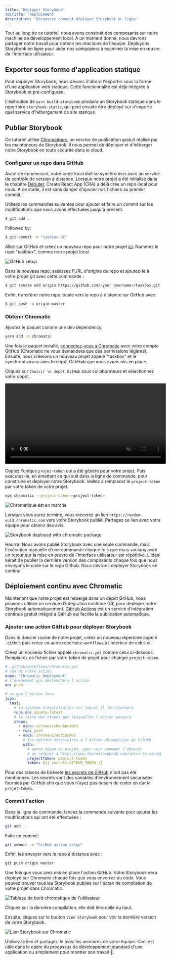 ```yaml
---
title: 'Déployer Storybook'
tocTitle: 'Déploiement'
description: 'Découvrez comment déployer Storybook en ligne'
---
```


Tout au long de ce tutoriel, nous avons construit des composants sur notre machine de développement local. À un moment donné, nous devrons partager notre travail pour obtenir les réactions de l'équipe. Déployons Storybook en ligne pour aider nos coéquipiers à examiner la mise en œuvre de l'interface utilisateur.

## Exporter sous forme d'application statique

Pour déployer Storybook, nous devons d'abord l'exporter sous la forme d'une application web statique. Cette fonctionnalité est déjà intégrée à Storybook et pré-configurée.

L'exécution de `yarn build-storybook` produira un Storybook statique dans le répertoire `storybook-static`, qui peut ensuite être déployé sur n'importe quel service d'hébergement de site statique.

## Publier Storybook

Ce tutoriel utilise <a href="https://www.chromatic.com/">Chromatique</a>, un service de publication gratuit réalisé par les mainteneurs de Storybook. Il nous permet de déployer et d'héberger notre Storybook en toute sécurité dans le cloud.

### Configurer un repo dans GitHub

Avant de commencer, notre code local doit se synchroniser avec un service de contrôle de version à distance. Lorsque notre projet a été initialisé dans le chapitre [Débuter](/react/fr/get-started/), Create React App (CRA) a déjà crée un repo local pour nous. À ce stade, il est sans danger d'ajouter nos fichiers au premier commit.

Utilisez les commandes suivantes pour ajouter et faire un commit sur les modifications que nous avons effectuées jusqu'à présent.

```bash
$ git add .
```

Followed by:

```bash
$ git commit -m "taskbox UI"
```

Allez sur GitHub et créez un nouveau repo pour notre projet [ici](https://github.com/new). Nommez le repo "taskbox", comme notre projet local.

![GitHub setup](/intro-to-storybook/github-create-taskbox.png)

Dans le nouveau repo, saisissez l'URL d'origine du repo et ajoutez-le à votre projet git avec cette commande :

```bash
$ git remote add origin https://github.com/<your username>/taskbox.git
```

Enfin, transférer notre repo locale vers la repo à distance sur GitHub avec:

```bash
$ git push -u origin master
```

### Obtenir Chromatic

Ajoutez le paquet comme une dev dependency.

```bash
yarn add -D chromatic
```

Une fois le paquet installé, [connectez-vous à Chromatic](https://www.chromatic.com/start) avec votre compte GitHub (Chromatic ne vous demandera que des permissions légères). Ensuite, nous créerons un nouveau projet appelé "taskbox" et le synchroniserons avec le dépôt GithHub que nous avons mis en place.

Cliquez sur `Choisir le dépôt GitHub` sous collaborateurs et sélectionnez votre dépôt.

<video autoPlay muted playsInline loop style="width:520px; margin: 0 auto;">
  <source
    src="/intro-to-storybook/chromatic-setup-learnstorybook.mp4"
    type="video/mp4"
  />
</video>

Copiez l'unique `projet-token` qui a été généré pour votre projet. Puis exécutez-le, en émettant ce qui suit dans la ligne de commande, pour construire et déployer notre Storybook. Veillez à remplacer le `project-token` par votre token de votre projet.

```bash
npx chromatic --project-token=<project-token>
```

![Chromatique est en marche](/intro-to-storybook/chromatic-manual-storybook-console-log.png)

Lorsque vous aurez terminé, vous recevrez un lien `https://random-uuid.chromatic.com` vers votre Storybook publié. Partagez ce lien avec votre équipe pour obtenir des avis.

![Storybook deployed with chromatic package](/intro-to-storybook/chromatic-manual-storybook-deploy.png)

Hourra! Nous avons publié Storybook avec une seule commande, mais l'exécution manuelle d'une commande chaque fois que nous voulons avoir un retour sur la mise en œuvre de l'interface utilisateur est répétitive. L'idéal serait de publier la dernière version des composants chaque fois que nous envoyons le code sur le repo Github. Nous devrons déployer Storybook en continu.

## Déploiement continu avec Chromatic

Maintenant que notre projet est hébergé dans un dépôt GitHub, nous pouvons utiliser un service d'intégration continue (CI) pour déployer notre Storybook automatiquement. [GitHub Actions](https://github.com/features/actions) est un service d'intégration continue gratuit intégré à GitHub qui facilite la publication automatique.

### Ajouter une action GitHub pour déployer Storybook

Dans le dossier racine de notre projet, créez un nouveau répertoire appelé `.github` puis créez un autre répertoire `workflows` à l'intérieur de celui-ci.

Créez un nouveau fichier appelé `chromatic.yml` comme celui ci-dessous. Remplacez ce fichier par votre token de projet pour changer `project-token`.

```yaml
# .github/workflows/chromatic.yml
# nom de notre action
name: 'Chromatic Deployment'
# l'événement qui déclenchera l'action
on: push

# ce que l'action fera
jobs:
  test:
    # le système d'exploitation sur lequel il fonctionnera
    runs-on: ubuntu-latest
    # la liste des étapes par lesquelles l'action passera
    steps:
      - uses: actions/checkout@v1
      - run: yarn
      - uses: chromaui/action@v1
        # les options nécessaires à l'action chromatique de GitHub
        with:
          # notre token de projet, pour voir comment l'obtenir
          # se référer à https://www.learnstorybook.com/intro-to-storybook/react/en/deploy/
          projectToken: project-token
          token: ${{ secrets.GITHUB_TOKEN }}
```

<div class="aside"><p>Pour des raisons de brièveté <a href="https://help.github.com/en/actions/configuring-and-managing-workflows/creating-and-storing-encrypted-secrets">les secrets de GitHub</a> n'ont pas été mentionnés. Les secrets sont des variables d'environnement sécurisées fournies par GitHub afin que vous n'ayez pas besoin de coder en dur le <code>projet-token</code>.</p></div>

### Commit l'action

Dans la ligne de commande, lancez la commande suivante pour ajouter les modifications qui ont été effectuées :

```bash
git add .
```

Faite un commit:

```bash
git commit -m "GitHub action setup"
```

Enfin, les envoyer vers le repo à distance avec :

```bash
git push origin master
```

Une fois que vous avez mis en place l'action GitHub. Votre Storybook sera déployé sur Chromatic chaque fois que vous enverrez du code. Vous pouvez trouver tous les Storybook publiés sur l'écran de compilation de votre projet dans Chromatic.

![Tableau de bord chromatique de l'utilisateur](/intro-to-storybook/chromatic-user-dashboard.png)

Cliquez sur la dernière compilation, elle doit être celle du haut.

Ensuite, cliquez sur le bouton `View Storybook` pour voir la dernière version de votre Storybook.

![Lien Storybook sur Chromatic](/intro-to-storybook/chromatic-build-storybook-link.png)

<!--
Et c'est tout, il suffit de faire un commit et d'envoyer les changements vers notre repo et nous avons réussi à automatiser le déploiement de notre Storybook
 -->

Utilisez le lien et partagez-le avec les membres de votre équipe. Ceci est utile dans le cadre du processus de développement standard d'une application ou simplement pour montrer son travail 💅.

